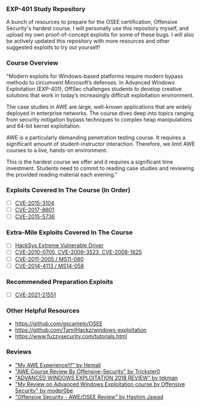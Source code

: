 ### EXP-401 Study Repository
 A bunch of resources to prepare for the OSEE certification, Offensive Security's hardest course. I will personally use this repository myself, and upload my own proof-of-concept exploits for some of these bugs. I will also be actively updated this repository with more resources and other suggested exploits to try out yourself!

### Course Overview
 "Modern exploits for Windows-based platforms require modern bypass methods to circumvent Microsoft’s defenses. In Advanced Windows Exploitation (EXP-401), OffSec challenges students to develop creative solutions that work in today’s increasingly difficult exploitation environment.

 The case studies in AWE are large, well-known applications that are widely deployed in enterprise networks. The course dives deep into topics ranging from security mitigation bypass techniques to complex heap manipulations and 64-bit kernel exploitation.

 AWE is a particularly demanding penetration testing course. It requires a significant amount of student-instructor interaction. Therefore, we limit AWE courses to a live, hands-on environment.

 This is the hardest course we offer and it requires a significant time investment. Students need to commit to reading case studies and reviewing the provided reading material each evening."
 
### Exploits Covered In The Course (In Order)
- [ ] [CVE-2015-3104](https://www.cvedetails.com/cve/CVE-2015-3104/)
- [ ] [CVE-2017-8601](https://www.exploit-db.com/exploits/42479)
- [ ] [CVE-2015-5736](https://www.exploit-db.com/exploits/41721)

### Extra-Mile Exploits Covered In The Course
- [ ] [HackSys Extreme Vulnerable Driver](https://github.com/hacksysteam/HackSysExtremeVulnerableDriver)
- [ ] [CVE-2010-0705, CVE-2009-3523, CVE-2008-1625](https://www.exploit-db.com/exploits/12406)
- [ ] [CVE-2011-2005 / MS11-080](https://www.exploit-db.com/exploits/18176)
- [ ] [CVE-2014-4113 / MS14-058](https://www.exploit-db.com/exploits/37064)

### Recommended Preparation Exploits
- [ ] [CVE-2021-21551](https://www.crowdstrike.com/blog/cve-2021-21551-learning-through-exploitation/)

### Other Helpful Resources
- https://github.com/gscamelo/OSEE
- https://github.com/TamilHackz/windows-exploitation
- https://www.fuzzysecurity.com/tutorials.html

### Reviews
- ["My AWE Experience!!!" by Hemali](https://infosecflash.com/2018/11/04/my-awe-experience/)
- ["AWE Course Review By Offensive-Security" by Trickster0](https://trickster0.wordpress.com/2018/10/27/awe-course-review-by-offensive-security/)
- ["ADVANCED WINDOWS EXPLOITATION 2018 REVIEW" by tekman](https://www.oppositionsecurity.com/advanced-windows-exploitation-2018-review/)
- ["My Review on Advanced Windows Exploitation course by Offensive Security" by modpr0be](https://blog.modpr0.be/2019/06/04/my-review-on-advanced-windows-exploitation-course-by-offensive-security/)
- ["Offensive Security - AWE/OSEE Review" by Hashim Jawad](https://ihack4falafel.github.io/Offensive-Security-AWEOSEE-Review/)
